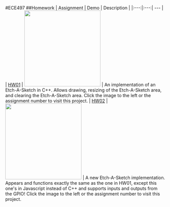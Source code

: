 #ECE497
##Homework
| Assignment | Demo | Description |
|:---:|:---:| --- |
| [HW01](https://github.com/gfrung4/EmbeddedLinux/tree/master/hw01) | [<img src="https://dl.dropboxusercontent.com/u/8521871/hosted/beaglebone/hw01/demoThumb.gif" width="240">](https://github.com/gfrung4/EmbeddedLinux/tree/master/hw01) | An implementation of an Etch-A-Sketch in C++.  Allows drawing, resizing of the Etch-A-Sketch area, and clearing the Etch-A-Sketch area.  Click the image to the left or the assignment number to visit this project.
| [HW02](https://github.com/gfrung4/EmbeddedLinux/tree/master/hw02) | [<img src="https://dl.dropboxusercontent.com/u/8521871/hosted/beaglebone/hw02/demoThumb.gif" width="240">](https://github.com/gfrung4/EmbeddedLinux/tree/master/hw02) | A new Etch-A-Sketch implementation.  Appears and functions exactly the same as the one in HW01, except this one's in Javascript instead of C++ and supports inputs and outputs from the GPIO!  Click the image to the left or the assignment number to visit this project.
